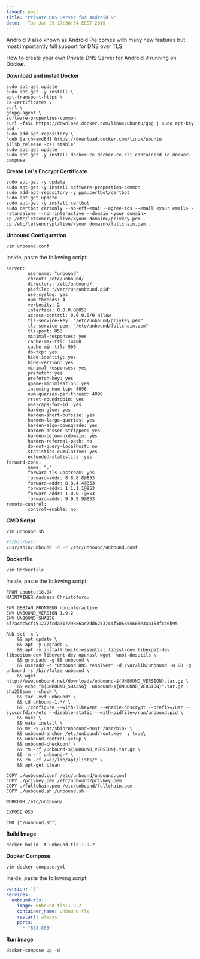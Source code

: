 ```yaml
---
layout: post
title: "Private DNS Server for Android 9"
date:	Tue Jan 29 17:30:54 EEST 2019
---
```


Android 9 also known as Android Pie comes with many new features but most importantly full support for DNS over TLS.

How to create your own Private DNS Server for Android 9 running on Docker.

**Download and install Docker**

	sudo apt-get update
	sudo apt-get -y install \
	apt-transport-https \
	ca-certificates \
	curl \
	gnupg-agent \
	software-properties-common
	curl -fsSL https://download.docker.com/linux/ubuntu/gpg | sudo apt-key add -
	sudo add-apt-repository \
	"deb [arch=amd64] https://download.docker.com/linux/ubuntu $(lsb_release -cs) stable"
	sudo apt-get update
	sudo apt-get -y install docker-ce docker-ce-cli containerd.io docker-compose

**Create Let's Encrypt Certificate**

	sudo apt-get -y update
	sudo apt-get -y install software-properties-common
	sudo add-apt-repository -y ppa:certbot/certbot
	sudo apt-get update
	sudo apt-get -y install certbot
	sudo certbot certonly --no-eff-emai --agree-tos --email <your email> --standalone --non-interactive --domain <your domain>
	cp /etc/letsencrypt/live/<your domain>/privkey.pem .
	cp /etc/letsencrypt/live/<your domain>/fullchain.pem .

**Unbound Configuration**

```
vim unbound.conf
```

Inside, paste the following script:

```
server:
        username: "unbound"
        chroot: /etc/unbound/
        directory: /etc/unbound/
        pidfile: "/var/run/unbound.pid"
        use-syslog: yes
        num-threads: 4
        verbosity: 2
        interface: 0.0.0.0@853
        access-control: 0.0.0.0/0 allow
        tls-service-key: "/etc/unbound/privkey.pem"
        tls-service-pem: "/etc/unbound/fullchain.pem"
        tls-port: 853
        minimal-responses: yes
        cache-max-ttl: 14400
        cache-min-ttl: 900
        do-tcp: yes
        hide-identity: yes
        hide-version: yes
        minimal-responses: yes
        prefetch: yes
        prefetch-key: yes
        qname-minimisation: yes
        incoming-num-tcp: 4096
        num-queries-per-thread: 4096
        rrset-roundrobin: yes
        use-caps-for-id: yes
        harden-glue: yes
        harden-short-bufsize: yes
        harden-large-queries: yes
        harden-algo-downgrade: yes
        harden-dnssec-stripped: yes
        harden-below-nxdomain: yes
        harden-referral-path: no
        do-not-query-localhost: no
        statistics-cumulative: yes
        extended-statistics: yes
forward-zone:
        name: "."
        forward-tls-upstream: yes
        forward-addr: 8.8.8.8@853
        forward-addr: 8.8.4.4@853
        forward-addr: 1.1.1.1@853
        forward-addr: 1.0.0.1@853
        forward-addr: 9.9.9.9@853
remote-control:
        control-enable: no
```

**CMD Script**

```
vim unbound.sh
```

```bash
#!/bin/bash
/usr/sbin/unbound -d -c /etc/unbound/unbound.conf
```

**Dockerfile**

```
vim Dockerfile
```

Inside, paste the following script:

```
FROM ubuntu:18.04
MAINTAINER Andreas Christoforou

ENV DEBIAN_FRONTEND noninteractive
ENV UNBOUND_VERSION 1.9.2
ENV UNBOUND_SHA256 6f7acec5cf451277fcda31729886ae7dd62537c4f506855603e3aa153fcb6b95

RUN set -x \
	&& apt update \
	&& apt -y upgrade \
	&& apt -y install build-essential libssl-dev libexpat-dev libsodium-dev libevent-dev openssl wget  knot-dnsutils \
	&& groupadd -g 88 unbound \
	&& useradd -c "Unbound DNS resolver" -d /var/lib/unbound -u 88 -g unbound -s /bin/false unbound \
	&& wget http://www.unbound.net/downloads/unbound-${UNBOUND_VERSION}.tar.gz \
	&& echo "${UNBOUND_SHA256}  unbound-${UNBOUND_VERSION}".tar.gz | sha256sum --check \
	&& tar -xvf unbound* \
	&& cd unbound-1.*/ \
	&& ./configure --with-libevent --enable-dnscrypt --prefix=/usr --sysconfdir=/etc --disable-static --with-pidfile=/run/unbound.pid \
	&& make \
	&& make install \
	&& mv -v /usr/sbin/unbound-host /usr/bin/ \
	&& unbound-anchor /etc/unbound/root.key  ; true\
	&& unbound-control-setup \
	&& unbound-checkconf \
	&& rm -rf /unbound-${UNBOUND_VERSION}.tar.gz \
	&& rm -rf unbound-* \
	&& rm -rf /var/lib/apt/lists/* \
	&& apt-get clean

COPY ./unbound.conf /etc/unbound/unbound.conf
COPY ./privkey.pem /etc/unbound/privkey.pem
COPY ./fullchain.pem /etc/unbound/fullchain.pem
COPY ./unbound.sh /unbound.sh

WORKDIR /etc/unbound/

EXPOSE 853

CMD ["/unbound.sh"]
```	
**Build Image**

	docker build -t unbound-tls:1.9.2 .

**Docker Compose**

```
vim docker-compose.yml
```

Inside, paste the following script:

```yaml
version: '3'
services:
  unbound-tls:
    image: unbound-tls:1.9.2
    container_name: unbound-tls
    restart: always
    ports:
      - "853:853"
```

**Run image**

	docker-compose up -d

